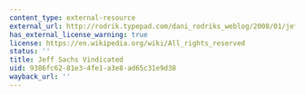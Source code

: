 ```yaml
---
content_type: external-resource
external_url: http://rodrik.typepad.com/dani_rodriks_weblog/2008/01/jeff-sachs-vind.html
has_external_license_warning: true
license: https://en.wikipedia.org/wiki/All_rights_reserved
status: ''
title: Jeff Sachs Vindicated
uid: 9386fc62-81e3-4fe1-a3e8-ad65c31e9d38
wayback_url: ''
---
```

